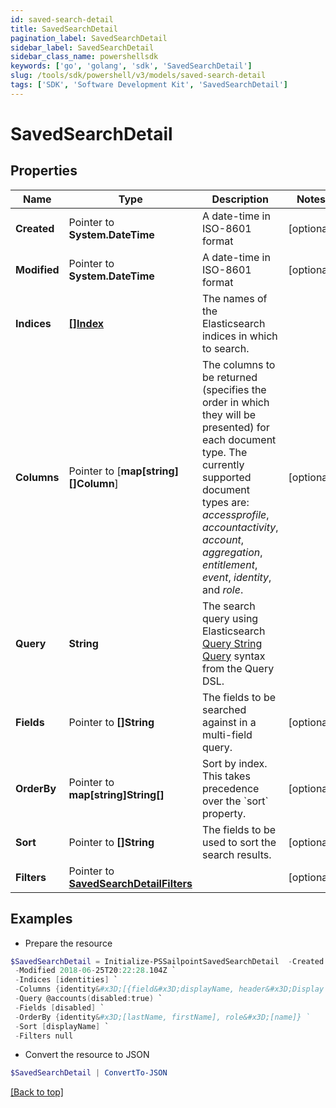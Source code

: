 ```yaml
---
id: saved-search-detail
title: SavedSearchDetail
pagination_label: SavedSearchDetail
sidebar_label: SavedSearchDetail
sidebar_class_name: powershellsdk
keywords: ['go', 'golang', 'sdk', 'SavedSearchDetail'] 
slug: /tools/sdk/powershell/v3/models/saved-search-detail
tags: ['SDK', 'Software Development Kit', 'SavedSearchDetail']
---
```



# SavedSearchDetail

## Properties

Name | Type | Description | Notes
------------ | ------------- | ------------- | -------------
**Created** |  Pointer to **System.DateTime** | A date-time in ISO-8601 format | [optional] 
**Modified** |  Pointer to **System.DateTime** | A date-time in ISO-8601 format | [optional] 
**Indices** |  [**[]Index**](index) | The names of the Elasticsearch indices in which to search.  | 
**Columns** |  Pointer to [**map[string][]Column**] | The columns to be returned (specifies the order in which they will be presented) for each document type.  The currently supported document types are: _accessprofile_, _accountactivity_, _account_, _aggregation_, _entitlement_, _event_, _identity_, and _role_.  | [optional] 
**Query** |  **String** | The search query using Elasticsearch [Query String Query](https://www.elastic.co/guide/en/elasticsearch/reference/5.2/query-dsl-query-string-query.html#query-string) syntax from the Query DSL.  | 
**Fields** |  Pointer to **[]String** | The fields to be searched against in a multi-field query.  | [optional] 
**OrderBy** |  Pointer to **map[string]String[]** | Sort by index. This takes precedence over the &#x60;sort&#x60; property.  | [optional] 
**Sort** |  Pointer to **[]String** | The fields to be used to sort the search results.  | [optional] 
**Filters** |  Pointer to [**SavedSearchDetailFilters**](saved-search-detail-filters) |  | [optional] 

## Examples

- Prepare the resource
```powershell
$SavedSearchDetail = Initialize-PSSailpointSavedSearchDetail  -Created 2018-06-25T20:22:28.104Z `
 -Modified 2018-06-25T20:22:28.104Z `
 -Indices [identities] `
 -Columns {identity&#x3D;[{field&#x3D;displayName, header&#x3D;Display Name}, {field&#x3D;e-mail, header&#x3D;Work Email}]} `
 -Query @accounts(disabled:true) `
 -Fields [disabled] `
 -OrderBy {identity&#x3D;[lastName, firstName], role&#x3D;[name]} `
 -Sort [displayName] `
 -Filters null
```

- Convert the resource to JSON
```powershell
$SavedSearchDetail | ConvertTo-JSON
```


[[Back to top]](#) 

